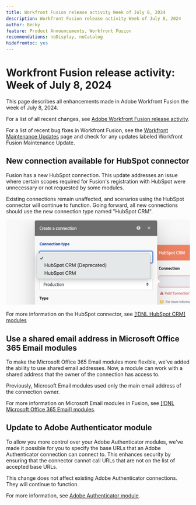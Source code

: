 ```yaml
---
title: Workfront Fusion release activity Week of July 8, 2024
description: Workfront Fusion release activity Week of July 8, 2024
author: Becky
feature: Product Announcements, Workfront Fusion
recommendations: noDisplay, noCatalog
hidefromtoc: yes
---
```

# Workfront Fusion release activity: Week of July 8, 2024

This page describes all enhancements made in Adobe Workfront Fusion the week of July 8, 2024.

For a list of all recent changes, see [Adobe Workfront Fusion release activity](../../../product-announcements/product-releases/fusion-release-activity/fusion-release-activity.md).

For a list of recent bug fixes in Workfront Fusion, see the [Workfront Maintenance Updates](https://experienceleague.adobe.com/docs/workfront-known-issues/releases/current-updates.html) page and check for any updates labeled Workfront Fusion Maintenance Update.

## New connection available for HubSpot connector

Fusion has a new HubSpot connection. This update addresses an issue where certain scopes required for Fusion's registration with HubSpot were unnecessary or not requested by some modules. 

Existing connections remain unaffected, and scenarios using the HubSpot connector will continue to function. Going forward, all new connections should use the new connection type named "HubSpot CRM".

![New HubSpot connection](/help/quicksilver/product-announcements/product-releases/fusion-release-activity/assets/new-hubspot-connection.png)

For more information on the HubSpot connector, see [[!DNL HubSpot CRM] modules](/help/quicksilver/workfront-fusion/apps-and-their-modules/hubspot-crm-modules.md)

## Use a shared email address in Microsoft Office 365 Email modules

To make the Microsoft Office 365 Email modules more flexible, we've added the ability to use shared email addresses. Now, a module can work with a shared address that the owner of the connection has access to.

Previously, Microsoft Email modules used only the main email address of the connection owner. 

For more information on Microsoft Email modules in Fusion, see [[!DNL Microsoft Office 365 Email] modules](/help/quicksilver/workfront-fusion/apps-and-their-modules/microsoft-365-email-modules.md).

## Update to Adobe Authenticator module

To allow you more control over your Adobe Authenticator modules, we've made it possible for you to specify the base URLs that an Adobe Authenticator connection can connect to. This enhances security by ensuring that the connector cannot call URLs that are not on the list of accepted base URLs.

This change does not affect existing Adobe Authenticator connections. They will continue to function. 

For more information, see [Adobe Authenticator module](/help/quicksilver/workfront-fusion/apps-and-their-modules/adobe-authenticator-modules.md).

